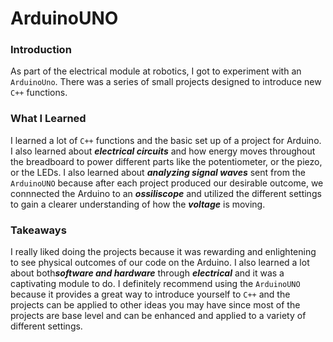 # ArduinoUNO

### Introduction
As part of the electrical module at robotics, I got to experiment with an `ArduinoUno`. There was a series of small projects designed to introduce new `C++` functions. 

### What I Learned
I learned a lot of `C++` functions and the basic set up of a project for Arduino. I also learned about ***electrical circuits*** and how energy moves 
throughout the breadboard to power different parts like the potentiometer, or the piezo, or the LEDs. I also learned about ***analyzing signal waves*** sent from the `ArduinoUNO` because after each project produced our desirable outcome, we connnected the Arduino to an ***ossiliscope*** and utilized the different settings to gain a clearer understanding of how the ***voltage*** is moving. 

### Takeaways 
I really liked doing the projects because it was rewarding and enlightening to see physical outcomes of our code on the Arduino. I also learned a lot about both***software and hardware*** through ***electrical*** and it was a captivating module to do. I definitely recommend using the `ArduinoUNO` because it provides a great way to introduce yourself to `C++` and the projects can be applied to other ideas you may have since most of the projects are base level and can be enhanced and applied to 
a variety of different settings. 

